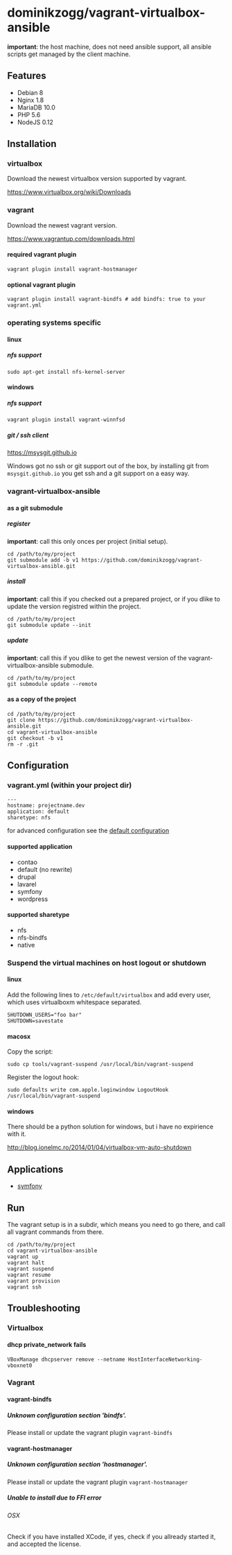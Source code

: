 # dominikzogg/vagrant-virtualbox-ansible

**important**: the host machine, does not need ansible support, all ansible scripts get managed by the client machine.

## Features

 * Debian 8
 * Nginx 1.8
 * MariaDB 10.0
 * PHP 5.6
 * NodeJS 0.12

## Installation

### virtualbox

Download the newest virtualbox version supported by vagrant.

https://www.virtualbox.org/wiki/Downloads

### vagrant

Download the newest vagrant version.

https://www.vagrantup.com/downloads.html

#### required vagrant plugin

```{.sh}
vagrant plugin install vagrant-hostmanager
```

#### optional vagrant plugin

```{.sh}
vagrant plugin install vagrant-bindfs # add bindfs: true to your vagrant.yml
```

### operating systems specific

#### linux

##### nfs support

`sudo apt-get install nfs-kernel-server`

#### windows

##### nfs support

`vagrant plugin install vagrant-winnfsd`

##### git / ssh client

https://msysgit.github.io

Windows got no ssh or git support out of the box, by installing git from `msysgit.github.io` you get ssh and a git
support on a easy way.

### vagrant-virtualbox-ansible

#### as a git submodule

##### register

**important**: call this only onces per project (initial setup).

```{.sh}
cd /path/to/my/project
git submodule add -b v1 https://github.com/dominikzogg/vagrant-virtualbox-ansible.git
```

##### install

**important**: call this if you checked out a prepared project, or if you dlike to update the version registred within the project.

```{.sh}
cd /path/to/my/project
git submodule update --init
```

##### update

**important**: call this if you dlike to get the newest version of the vagrant-virtualbox-ansible submodule.

```{.sh}
cd /path/to/my/project
git submodule update --remote
```

#### as a copy of the project

```{.sh}
cd /path/to/my/project
git clone https://github.com/dominikzogg/vagrant-virtualbox-ansible.git
cd vagrant-virtualbox-ansible
git checkout -b v1
rm -r .git
```

## Configuration

### vagrant.yml (within your project dir)

```{.yml}
---
hostname: projectname.dev
application: default
sharetype: nfs
```

for advanced configuration see the [default configuration][2]

#### supported application

 * contao
 * default (no rewrite)
 * drupal
 * lavarel
 * symfony
 * wordpress

#### supported sharetype

 * nfs
 * nfs-bindfs
 * native

### Suspend the virtual machines on host logout or shutdown

#### linux

Add the following lines to `/etc/default/virtualbox` and add every user, which uses virtualboxm whitespace separated.

```{.sh}
SHUTDOWN_USERS="foo bar"
SHUTDOWN=savestate
```

#### macosx

Copy the script:

`sudo cp tools/vagrant-suspend /usr/local/bin/vagrant-suspend`

Register the logout hook:

`sudo defaults write com.apple.loginwindow LogoutHook /usr/local/bin/vagrant-suspend`

#### windows

There should be a python solution for windows, but i have no expirience with it.

http://blog.ionelmc.ro/2014/01/04/virtualbox-vm-auto-shutdown

## Applications

 * [symfony][1]

## Run

The vagrant setup is in a subdir, which means you need to go there, and call all vagrant commands from there.

```{.sh}
cd /path/to/my/project
cd vagrant-virtualbox-ansible
vagrant up
vagrant halt
vagrant suspend
vagrant resume
vagrant provision
vagrant ssh
```

## Troubleshooting

### Virtualbox

#### dhcp private_network fails

`VBoxManage dhcpserver remove --netname HostInterfaceNetworking-vboxnet0`

### Vagrant

#### vagrant-bindfs

##### Unknown configuration section 'bindfs'.

Please install or update the vagrant plugin `vagrant-bindfs`

#### vagrant-hostmanager

##### Unknown configuration section 'hostmanager'.

Please install or update the vagrant plugin `vagrant-hostmanager`

##### Unable to install due to FFI error

###### OSX

Check if you have installed XCode, if yes, check if you allready started it, and accepted the license.

[1]: doc/symfony.md
[2]: vagrant-default.yml
